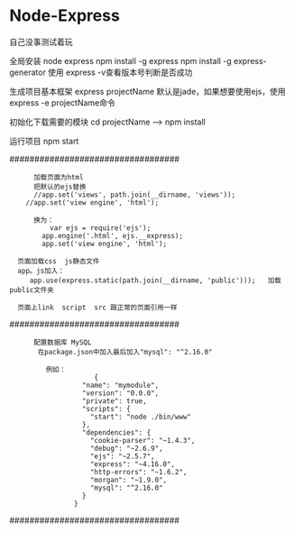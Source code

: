 # Node-Express
自己没事测试着玩


 
  全局安装 node  express
  npm install -g express
  npm install -g express-generator
  使用 express -v查看版本号判断是否成功


   生成项目基本框架
   express projectName
   默认是jade，如果想要使用ejs，使用 express -e projectName命令
   
   
   初始化下载需要的模块
   cd projectName    -->  npm install
   
   运行项目
   npm start
   
  ##################################
  
		  加载页面为html
		  把默认的ejs替换
		  //app.set('views', path.join(__dirname, 'views'));
		//app.set('view engine', 'html');
		  
		  换为：
			  var ejs = require('ejs');
			app.engine('.html', ejs.__express);
			app.set('view engine', 'html');
   
      页面加载css  js静态文件
	  app。js加入：
	     app.use(express.static(path.join(__dirname, 'public')));   加载public文件夹
	  
	  页面上link  script  src 跟正常的页面引用一样
   
   
  ##################################
  
		  配置数据库 MySQL
		   在package.json中加入最后加入"mysql": "^2.16.0"
			 
			 例如：
						 {
					  "name": "mymodule",
					  "version": "0.0.0",
					  "private": true,
					  "scripts": {
						"start": "node ./bin/www"
					  },
					  "dependencies": {
						"cookie-parser": "~1.4.3",
						"debug": "~2.6.9",
						"ejs": "~2.5.7",
						"express": "~4.16.0",
						"http-errors": "~1.6.2",
						"morgan": "~1.9.0",
						"mysql": "^2.16.0"
					  }
					}
		  
  ##################################
